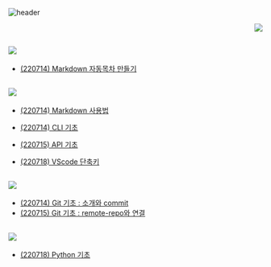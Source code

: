 ![header](https://capsule-render.vercel.app/api?type=wave&color=ffffff&height=300&section=header&text=Today%20I%20Learned&fontSize=50&height:30)


<p align="right">
  <img src="https://img.shields.io/badge/seoda🖖-ffffff?style=flat-square&logo=Star Trek&logoColor=black"/>
</p>

## <img src="https://img.shields.io/badge/-My Code-yellow"/>
* [(220714) Markdown 자동목차 만들기](https://github.com/seoda0000/TIL/blob/master/마크다운_자동목차_만들기.md)


## <img src="https://img.shields.io/badge/-Basic Manual-lightgrey"/>
* [(220714) Markdown 사용법](https://github.com/seoda0000/TIL/blob/master/Basic/Markdown.md)

* [(220714) CLI 기초](https://github.com/seoda0000/TIL/blob/master/Basic/CLI_Basic.md)

* [(220715) API 기초](https://github.com/seoda0000/TIL/blob/master/Basic/API_Basic.md)

* [(220718) VScode 단축키](https://github.com/seoda0000/TIL/blob/master/Basic/VScode_shortcut.md)

## <img src="https://img.shields.io/badge/Github-000000?style=flat-square&logo=Github&logoColor=white"/>

* [(220714) Git 기초 : 소개와 commit](https://github.com/seoda0000/TIL/blob/master/Git/Git_Basic_1.md)
* [(220715) Git 기초 : remote-repo와 연결](https://github.com/seoda0000/TIL/blob/master/Git/Git_Basic_2.md)


## <img src="https://img.shields.io/badge/Python-3776AB?style=flat-square&logo=Python&logoColor=white"/>

* [(220718) Python 기초](https://github.com/seoda0000/TIL/blob/master/Python/Python_Basic.md)


